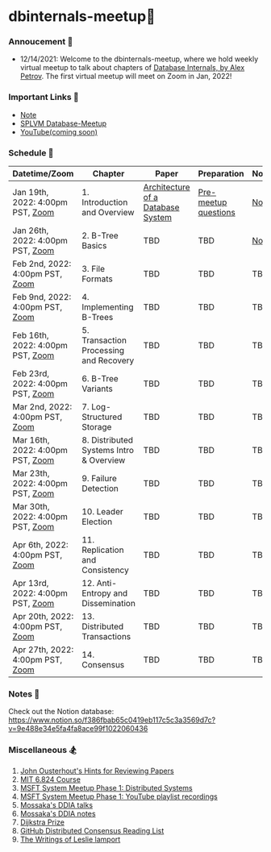 # dbinternals-meetup📔

### Annoucement 📢
- 12/14/2021: Welcome to the dbinternals-meetup, where we hold weekly virtual meetup to talk about chapters of [Database Internals, by Alex Petrov](https://learning.oreilly.com/library/view/database-internals/9781492040330/). The first virtual meetup will meet on Zoom in Jan, 2022!

### Important Links 🔗
- [Note](https://scarlet-message-9c2.notion.site/f386fbab65c0419eb117c5c3a3569d7c?v=9e488e34e5fa4fa8ace99f1022060436) 
- [SPLVM Database-Meetup](https://microsoft-distributed-system-meetup.github.io/database-meetup/)
- [YouTube(coming soon)](https://www.youtube.com/c/MossakaLvZ)

### Schedule 📆
| Datetime/Zoom                | Chapter   | Paper                                                                                                                                 | Preparation | Notes | Recording |
|---------------------------------------------------------------------------------------------|------------|---------------------------------------------------------------------------------------------------------------------------------------|------|-----|----------|
| Jan 19th, 2022: 4:00pm PST, [Zoom](https://zoom.us/j/98807003493?pwd=YUhvZ3pUQy85MkhtZzVSaFZBL1k4dz09) | 1. Introduction and Overview | [Architecture of a Database System](https://dsf.berkeley.edu/papers/fntdb07-architecture.pdf) | [Pre-meetup questions](https://docs.google.com/document/d/11hFgwuqri7zTDrBQKFcVpmERMVMafEn5FyCpWNU4HCw/edit?usp=sharing)  | [Note](https://scarlet-message-9c2.notion.site/Chap-1-Intro-Overview-7a6c3584ff724a5b80a71a33ec7b0149) | TBD       |
| Jan 26th, 2022: 4:00pm PST, [Zoom](https://zoom.us/j/98807003493?pwd=YUhvZ3pUQy85MkhtZzVSaFZBL1k4dz09) | 2. B-Tree Basics | TBD | TBD  | [Note](https://scarlet-message-9c2.notion.site/Chap-2-B-Tree-Basics-d54836310a1b4a52b4fddc1302ddd812) | TBD       |
| Feb 2nd, 2022: 4:00pm PST, [Zoom](https://zoom.us/j/98807003493?pwd=YUhvZ3pUQy85MkhtZzVSaFZBL1k4dz09) | 3. File Formats | TBD | TBD  | TBD| TBD       |
| Feb 9nd, 2022: 4:00pm PST, [Zoom](https://zoom.us/j/98807003493?pwd=YUhvZ3pUQy85MkhtZzVSaFZBL1k4dz09) | 4. Implementing B-Trees | TBD | TBD  | TBD| TBD       |
| Feb 16th, 2022: 4:00pm PST, [Zoom](https://zoom.us/j/98807003493?pwd=YUhvZ3pUQy85MkhtZzVSaFZBL1k4dz09) | 5. Transaction Processing and Recovery | TBD | TBD  | TBD| TBD       |
| Feb 23rd, 2022: 4:00pm PST, [Zoom](https://zoom.us/j/98807003493?pwd=YUhvZ3pUQy85MkhtZzVSaFZBL1k4dz09) | 6. B-Tree Variants | TBD | TBD  | TBD| TBD       |
| Mar 2nd, 2022: 4:00pm PST, [Zoom](https://zoom.us/j/98807003493?pwd=YUhvZ3pUQy85MkhtZzVSaFZBL1k4dz09) | 7. Log-Structured Storage | TBD | TBD  | TBD| TBD       |
| Mar 16th, 2022: 4:00pm PST, [Zoom](https://zoom.us/j/98807003493?pwd=YUhvZ3pUQy85MkhtZzVSaFZBL1k4dz09) | 8. Distributed Systems Intro & Overview | TBD | TBD  | TBD| TBD       |
| Mar 23th, 2022: 4:00pm PST, [Zoom](https://zoom.us/j/98807003493?pwd=YUhvZ3pUQy85MkhtZzVSaFZBL1k4dz09) | 9. Failure Detection | TBD | TBD  | TBD| TBD       |
| Mar 30th, 2022: 4:00pm PST, [Zoom](https://zoom.us/j/98807003493?pwd=YUhvZ3pUQy85MkhtZzVSaFZBL1k4dz09) | 10. Leader Election | TBD | TBD  | TBD| TBD       |
| Apr 6th, 2022: 4:00pm PST, [Zoom](https://zoom.us/j/98807003493?pwd=YUhvZ3pUQy85MkhtZzVSaFZBL1k4dz09) | 11. Replication and Consistency | TBD | TBD  | TBD| TBD       |
| Apr 13rd, 2022: 4:00pm PST, [Zoom](https://zoom.us/j/98807003493?pwd=YUhvZ3pUQy85MkhtZzVSaFZBL1k4dz09) | 12. Anti-Entropy and Dissemination | TBD | TBD  | TBD| TBD       |
| Apr 20th, 2022: 4:00pm PST, [Zoom](https://zoom.us/j/98807003493?pwd=YUhvZ3pUQy85MkhtZzVSaFZBL1k4dz09) | 13. Distributed Transactions | TBD | TBD  | TBD| TBD       |
| Apr 27th, 2022: 4:00pm PST, [Zoom](https://zoom.us/j/98807003493?pwd=YUhvZ3pUQy85MkhtZzVSaFZBL1k4dz09) | 14. Consensus | TBD | TBD  | TBD| TBD       |

### Notes 📝
Check out the Notion database: https://www.notion.so/f386fbab65c0419eb117c5c3a3569d7c?v=9e488e34e5fa4fa8ace99f1022060436

### Miscellaneous 🏂
1. [John Ousterhout's Hints for Reviewing Papers](https://people.eecs.berkeley.edu/~fox/paper_writing.html#rev)
1. [MIT 6.824 Course](http://nil.csail.mit.edu/6.824/2020/schedule.html)
1. [MSFT System Meetup Phase 1: Distributed Systems](https://microsoft-distributed-system-meetup.github.io/home/)
2. [MSFT System Meetup Phase 1: YouTube playlist recordings](https://www.youtube.com/playlist?list=PL1voNxn5MODMJxAZVvgFHZ0jZ-fuSut68)
3. [Mossaka's DDIA talks](https://youtube.com/playlist?list=PL1voNxn5MODMbejDv7Q3OM9yIZmfTY4qf)
4. [Mossaka's DDIA notes](https://www.notion.so/47922a32f98148e2af4d1c0c37a15f52?v=5063b00ed0624a9db71175b50084bfc1)
5. [Dijkstra Prize](https://en.wikipedia.org/wiki/Dijkstra_Prize)
6. [GitHub Distributed Consensus Reading List](https://github.com/heidihoward/distributed-consensus-reading-list)
7. [The Writings of Leslie lamport](https://lamport.azurewebsites.net/pubs/pubs.html)
